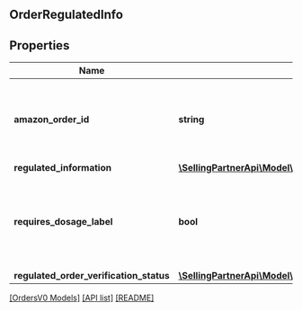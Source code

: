 ## OrderRegulatedInfo

## Properties

Name | Type | Description | Notes
------------ | ------------- | ------------- | -------------
**amazon_order_id** | **string** | An Amazon-defined order identifier, in 3-7-7 format. |
**regulated_information** | [**\SellingPartnerApi\Model\OrdersV0\RegulatedInformation**](RegulatedInformation.md) |  |
**requires_dosage_label** | **bool** | When true, the order requires attaching a dosage information label when shipped. |
**regulated_order_verification_status** | [**\SellingPartnerApi\Model\OrdersV0\RegulatedOrderVerificationStatus**](RegulatedOrderVerificationStatus.md) |  |

[[OrdersV0 Models]](../) [[API list]](../../Api) [[README]](../../../README.md)
